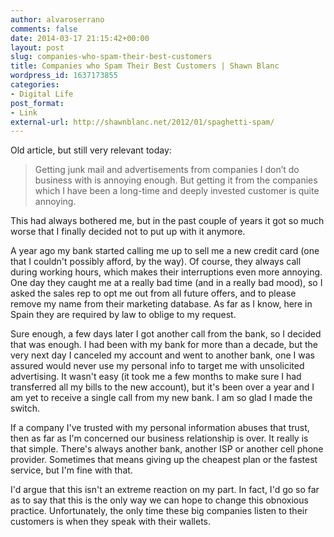 ```yaml
---
author: alvaroserrano
comments: false
date: 2014-03-17 21:15:42+00:00
layout: post
slug: companies-who-spam-their-best-customers
title: Companies who Spam Their Best Customers | Shawn Blanc
wordpress_id: 1637173855
categories:
- Digital Life
post_format:
- Link
external-url: http://shawnblanc.net/2012/01/spaghetti-spam/
---
```


Old article, but still very relevant today:



<blockquote>Getting junk mail and advertisements from companies I don’t do business with is annoying enough. But getting it from the companies which I have been a long-time and deeply invested customer is quite annoying.</blockquote>



This had always bothered me, but in the past couple of years it got so much worse that I finally decided not to put up with it anymore.

A year ago my bank started calling me up to sell me a new credit card (one that I couldn't possibly afford, by the way). Of course, they always call during working hours, which makes their interruptions even more annoying. One day they caught me at a really bad time (and in a really bad mood), so I asked the sales rep to opt me out from all future offers, and to please remove my name from their marketing database. As far as I know, here in Spain they are required by law to oblige to my request.

Sure enough, a few days later I got another call from the bank, so I decided that was enough. I had been with my bank for more than a decade, but the very next day I canceled my account and went to another bank, one I was assured would never use my personal info to target me with unsolicited advertising. It wasn't easy (it took me a few months to make sure I had transferred all my bills to the new account), but it's been over a year and I am yet to receive a single call from my new bank. I am so glad I made the switch.

If a company I've trusted with my personal information abuses that trust, then as far as I'm concerned our business relationship is over. It really is that simple. There's always another bank, another ISP or another cell phone provider. Sometimes that means giving up the cheapest plan or the fastest service, but I'm fine with that.

I'd argue that this isn't an extreme reaction on my part. In fact, I'd go so far as to say that this is the only way we can hope to change this obnoxious practice. Unfortunately, the only time these big companies listen to their customers is when they speak with their wallets.


